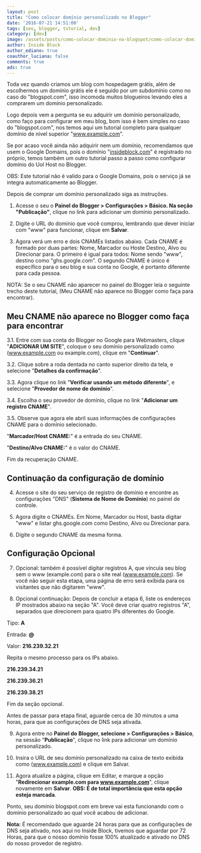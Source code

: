 ```yaml
---
layout: post
title: "Como colocar domínio personalizado no Blogger"
date: '2016-07-21 14:51:00'
tags: [seo, blogger, tutorial, dev]
category: [dev]
image: /assets/posts/como-colocar-dominio-no-blogspot/como-colocar-dominio-no-blogspot.jpg
author: Inside Block
author_ediano: true
coauthor_luciana: false
comments: true
ads: true
---
```


Toda vez quando criamos um blog com hospedagem grátis, além de escolhermos um domínio grátis ele é seguido por um subdomínio como no caso do "blogspot.com", isso incomoda muitos blogueiros levando eles a comprarem um domínio personalizado.

Logo depois vem a pergunta se eu adquirir um domínio personalizado, como faço para configurar em meu blog, bom isso é bem simples no caso do "blogspot.com", nos temos aqui um tutorial completo para qualquer domínio de nível superior "www.example.com".

Se por acaso você ainda não adquirir nem um domínio, recomendamos que usem o Google Domains, pois o domínio "<a href="//www.insideblock.com">insideblock.com</a>" é registrado no próprio, temos também um outro tutorial passo a passo como configurar domínio do Uol Host no Blogger.

OBS: Este tutorial não é valido para o Google Domains, pois o serviço já se integra automaticamente ao Blogger.

Depois de comprar um domínio personalizado siga as instruções.

1. Acesse o seu o **Painel do Blogger > Configurações > Básico. Na seção "Publicação"**, clique no link para adicionar um domínio personalizado.

2. Digite o URL do domínio que você comprou, lembrando que dever iniciar com "www" para funcionar, clique em **Salvar**.

3. Agora verá um erro e dois CNAMEs listados abaixo. Cada CNAME é formado por duas partes: Nome, Marcador ou Hoste Destino, Alvo ou Direcionar para. O primeiro é igual para todos: Nome sendo "www", destino como "ghs.google.com". O segundo CNAME é único é específico para o seu blog e sua conta no Google, é portanto diferente para cada pessoa.

NOTA: Se o seu CNAME não aparecer no painel do Blogger leia o seguinte trecho deste tutorial, (Meu CNAME não aparece no Blogger como faça para encontrar).

## Meu CNAME não aparece no Blogger como faça para encontrar
3.1. Entre com sua conta do Blogger no Google para Webmasters, clique "**ADICIONAR UM SITE**", coloque o seu domínio personalizado como (www.example.com ou example.com), clique em "**Continuar**".

3.2. Clique sobre a roda dentada no canto superior direito da tela, e selecione "**Detalhes da confirmação**".

3.3. Agora clique no link "**Verificar usando um método diferente**", e selecione "**Provedor de nome de domínio**".

3.4. Escolha o seu provedor de domínio, clique no link "**Adicionar um registro CNAME**".

3.5. Observe que agora ele abril suas informações de configurações CNAME para o domínio selecionado.

"**Marcador/Host CNAME:**" é a entrada do seu CNAME.

"**Destino/Alvo CNAME:**" é o valor do CNAME.

Fim da recuperação CNAME.

## Continuação da configuração de domínio
4. Acesse o site do seu serviço de registro de domínio e encontre as configurações "DNS" (**Sistema de Nome de Domínio**) no painel de controle.

5. Agora digite o CNAMEs. Em Nome, Marcador ou Host, basta digitar "www" e listar ghs.google.com como Destino, Alvo ou Direcionar para.

6. Digite o segundo CNAME da mesma forma.

## Configuração Opcional
7. Opcional: também é possível digitar registros A, que vincula seu blog sem o www (example.com) para o site real (www.example.com). Se você não seguir esta etapa, uma página de erro será exibida para os visitantes que não digitarem "www".

8. Opcional continuação: Depois de concluir a etapa 6, liste os endereços IP mostrados abaixo na seção "A". Você deve criar quatro registros "A", separados que direcionem para quatro IPs diferentes do Google.

Tipo: **A**

Entrada: **@**

Valor: **216.239.32.21**

Repita o mesmo processo para os IPs abaixo.

**216.239.34.21**

**216.239.36.21**

**216.239.38.21**

Fim da seção opcional.

Antes de passar para etapa final, aguarde cerca de 30 minutos a uma horas, para que as configurações de DNS seja ativada.

9. Agora entre no **Painel do Blogger, selecione > Configurações > Básico**, na sessão "**Publicação**", clique no link para adicionar um domínio personalizado.

10. Insira o URL de seu domínio personalizado na caixa de texto exibida como (www.example.com) e clique em Salvar.

11. Agora atualize a página, clique em Editar, e marque a opção "**Redirecionar example.com para www.example.com**", clique novamente em **Salvar**. **OBS: É  de total importância que esta opção esteja marcada**.

Ponto, seu domínio blogspot.com em breve vai esta funcionando com o domínio personalizado ao qual você acabou de adicionar.

**Nota:** É recomendado que aguarde 24 horas para que as configurações de DNS seja ativado, nos aqui no Inside Block, tivemos que aguardar por 72 Horas, para que o nosso domínio fosse 100% atualizado e ativado no DNS do nosso provedor de registro.